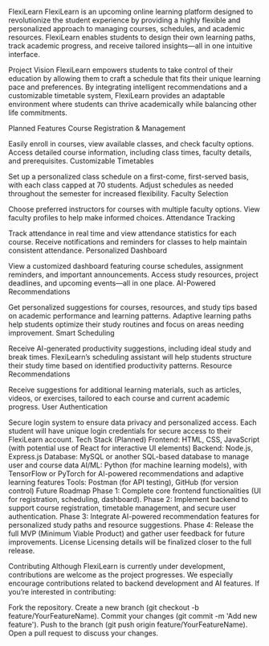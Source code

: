 FlexiLearn
FlexiLearn is an upcoming online learning platform designed to revolutionize the student experience by providing a highly flexible and personalized approach to managing courses, schedules, and academic resources. FlexiLearn enables students to design their own learning paths, track academic progress, and receive tailored insights—all in one intuitive interface.

Project Vision
FlexiLearn empowers students to take control of their education by allowing them to craft a schedule that fits their unique learning pace and preferences. By integrating intelligent recommendations and a customizable timetable system, FlexiLearn provides an adaptable environment where students can thrive academically while balancing other life commitments.

Planned Features
Course Registration & Management

Easily enroll in courses, view available classes, and check faculty options.
Access detailed course information, including class times, faculty details, and prerequisites.
Customizable Timetables

Set up a personalized class schedule on a first-come, first-served basis, with each class capped at 70 students.
Adjust schedules as needed throughout the semester for increased flexibility.
Faculty Selection

Choose preferred instructors for courses with multiple faculty options.
View faculty profiles to help make informed choices.
Attendance Tracking

Track attendance in real time and view attendance statistics for each course.
Receive notifications and reminders for classes to help maintain consistent attendance.
Personalized Dashboard

View a customized dashboard featuring course schedules, assignment reminders, and important announcements.
Access study resources, project deadlines, and upcoming events—all in one place.
AI-Powered Recommendations

Get personalized suggestions for courses, resources, and study tips based on academic performance and learning patterns.
Adaptive learning paths help students optimize their study routines and focus on areas needing improvement.
Smart Scheduling

Receive AI-generated productivity suggestions, including ideal study and break times.
FlexiLearn’s scheduling assistant will help students structure their study time based on identified productivity patterns.
Resource Recommendations

Receive suggestions for additional learning materials, such as articles, videos, or exercises, tailored to each course and current academic progress.
User Authentication

Secure login system to ensure data privacy and personalized access.
Each student will have unique login credentials for secure access to their FlexiLearn account.
Tech Stack (Planned)
Frontend: HTML, CSS, JavaScript (with potential use of React for interactive UI elements)
Backend: Node.js, Express.js
Database: MySQL or another SQL-based database to manage user and course data
AI/ML: Python (for machine learning models), with TensorFlow or PyTorch for AI-powered recommendations and adaptive learning features
Tools: Postman (for API testing), GitHub (for version control)
Future Roadmap
Phase 1: Complete core frontend functionalities (UI for registration, scheduling, dashboard).
Phase 2: Implement backend to support course registration, timetable management, and secure user authentication.
Phase 3: Integrate AI-powered recommendation features for personalized study paths and resource suggestions.
Phase 4: Release the full MVP (Minimum Viable Product) and gather user feedback for future improvements.
License
Licensing details will be finalized closer to the full release.

Contributing
Although FlexiLearn is currently under development, contributions are welcome as the project progresses. We especially encourage contributions related to backend development and AI features. If you’re interested in contributing:

Fork the repository.
Create a new branch (git checkout -b feature/YourFeatureName).
Commit your changes (git commit -m 'Add new feature').
Push to the branch (git push origin feature/YourFeatureName).
Open a pull request to discuss your changes.
